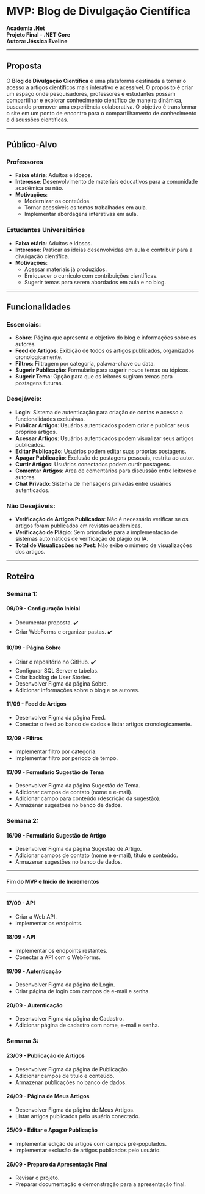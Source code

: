 # **MVP: Blog de Divulgação Científica**

**Academia .Net**  
**Projeto Final - .NET Core**  
**Autora: Jéssica Eveline**

---

## **Proposta**

O **Blog de Divulgação Científica** é uma plataforma destinada a tornar o acesso a artigos científicos mais interativo e acessível. O propósito é criar um espaço onde pesquisadores, professores e estudantes possam compartilhar e explorar conhecimento científico de maneira dinâmica, buscando promover uma experiência colaborativa. O objetivo é transformar o site em um ponto de encontro para o compartilhamento de conhecimento e discussões científicas.

---

## **Público-Alvo**

### **Professores**
- **Faixa etária**: Adultos e idosos.
- **Interesse**: Desenvolvimento de materiais educativos para a comunidade acadêmica ou não.
- **Motivações**:
  - Modernizar os conteúdos.
  - Tornar acessíveis os temas trabalhados em aula.
  - Implementar abordagens interativas em aula.

### **Estudantes Universitários**
- **Faixa etária**: Adultos e idosos.
- **Interesse**: Praticar as ideias desenvolvidas em aula e contribuir para a divulgação científica.
- **Motivações**:
  - Acessar materiais já produzidos.
  - Enriquecer o currículo com contribuições científicas.
  - Sugerir temas para serem abordados em aula e no blog.

---

## **Funcionalidades**

### **Essenciais:**
- **Sobre**: Página que apresenta o objetivo do blog e informações sobre os autores.
- **Feed de Artigos**: Exibição de todos os artigos publicados, organizados cronologicamente.
- **Filtros**: Filtragem por categoria, palavra-chave ou data.
- **Sugerir Publicação**: Formulário para sugerir novos temas ou tópicos.
- **Sugerir Tema**: Opção para que os leitores sugiram temas para postagens futuras.

### **Desejáveis:**
- **Login**: Sistema de autenticação para criação de contas e acesso a funcionalidades exclusivas.
- **Publicar Artigos**: Usuários autenticados podem criar e publicar seus próprios artigos.
- **Acessar Artigos**: Usuários autenticados podem visualizar seus artigos publicados.
- **Editar Publicação**: Usuários podem editar suas próprias postagens.
- **Apagar Publicação**: Exclusão de postagens pessoais, restrita ao autor.
- **Curtir Artigos**: Usuários conectados podem curtir postagens.
- **Comentar Artigos**: Área de comentários para discussão entre leitores e autores.
- **Chat Privado**: Sistema de mensagens privadas entre usuários autenticados.

### **Não Desejáveis:**
- **Verificação de Artigos Publicados**: Não é necessário verificar se os artigos foram publicados em revistas acadêmicas.
- **Verificação de Plágio**: Sem prioridade para a implementação de sistemas automáticos de verificação de plágio ou IA.
- **Total de Visualizações no Post**: Não exibe o número de visualizações dos artigos.

---

## **Roteiro**

### **Semana 1:**

#### **09/09 - Configuração Inicial**
- Documentar proposta. ✔️
- Criar WebForms e organizar pastas. ✔️

#### **10/09 - Página Sobre**
- Criar o repositório no GitHub. ✔️
- Configurar SQL Server e tabelas.
- Criar backlog de User Stories.
- Desenvolver Figma da página Sobre.
- Adicionar informações sobre o blog e os autores.

#### **11/09 - Feed de Artigos**
- Desenvolver Figma da página Feed.
- Conectar o feed ao banco de dados e listar artigos cronologicamente.

#### **12/09 - Filtros**
- Implementar filtro por categoria.
- Implementar filtro por período de tempo.

#### **13/09 - Formulário Sugestão de Tema**
- Desenvolver Figma da página Sugestão de Tema.
- Adicionar campos de contato (nome e e-mail).
- Adicionar campo para conteúdo (descrição da sugestão).
- Armazenar sugestões no banco de dados.

### **Semana 2:**

#### **16/09 - Formulário Sugestão de Artigo**
- Desenvolver Figma da página Sugestão de Artigo.
- Adicionar campos de contato (nome e e-mail), título e conteúdo.
- Armazenar sugestões no banco de dados.

---
#### Fim do MVP e Início de Incrementos
---

#### **17/09 - API**
- Criar a Web API.
- Implementar os endpoints.

#### **18/09 - API**
- Implementar os endpoints restantes.
- Conectar a API com o WebForms.

#### **19/09 - Autenticação**
- Desenvolver Figma da página de Login.
- Criar página de login com campos de e-mail e senha.

#### **20/09 - Autenticação**
- Desenvolver Figma da página de Cadastro.
- Adicionar página de cadastro com nome, e-mail e senha.

### **Semana 3:**

#### **23/09 - Publicação de Artigos**
- Desenvolver Figma da página de Publicação.
- Adicionar campos de título e conteúdo.
- Armazenar publicações no banco de dados.

#### **24/09 - Página de Meus Artigos**
- Desenvolver Figma da página de Meus Artigos.
- Listar artigos publicados pelo usuário conectado.

#### **25/09 - Editar e Apagar Publicação**
- Implementar edição de artigos com campos pré-populados.
- Implementar exclusão de artigos publicados pelo usuário.

#### **26/09 - Preparo da Apresentação Final**
- Revisar o projeto.
- Preparar documentação e demonstração para a apresentação final.